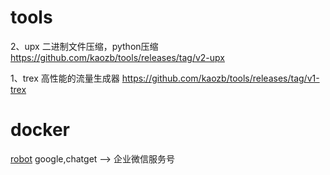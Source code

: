 # tools


2、upx 二进制文件压缩，python压缩 https://github.com/kaozb/tools/releases/tag/v2-upx

1、trex 高性能的流量生成器 https://github.com/kaozb/tools/releases/tag/v1-trex


# docker

[robot](./robot) 
google,chatget --> 企业微信服务号




